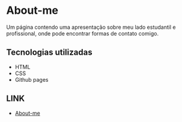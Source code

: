 # About-me
Um página contendo uma apresentação sobre meu lado estudantil e profissional, onde pode encontrar formas de contato comigo.

## Tecnologias utilizadas
- HTML
- CSS
- Github pages

## LINK
- [About-me](https://lucasops96.github.io/About-me/)
